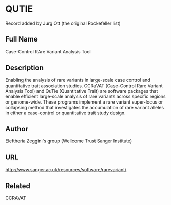 # QUTIE
Record added by Jurg Ott (the original Rockefeller list)

## Full Name
Case-Control RAre Variant Analysis Tool

## Description
Enabling the analysis of rare variants in large-scale case control and quantitative trait association studies. CCRaVAT (Case-Control Rare Variant Analysis Tool) and QuTie (Quantitative Trait) are software packages that enable efficient large-scale analysis of rare variants across specific regions or genome-wide. These programs implement a rare variant super-locus or collapsing method that investigates the accumulation of rare variant alleles in either a case-control or quantitative trait study design.

## Author
Eleftheria Zeggini's group (Wellcome Trust Sanger Institute)

## URL
http://www.sanger.ac.uk/resources/software/rarevariant/

## Related
CCRAVAT